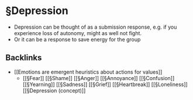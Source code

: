 # §Depression
* Depression can be thought of as a submission response, e.g. if you experience loss of autonomy, might as well not fight.
* Or it can be a response to save energy for the group

## Backlinks
* [[Emotions are emergent heuristics about actions for values]]
	* [[§Fear]]
[[§Shame]]
[[§Anger]]
[[§Annoyance]]
[[§Confusion]]
[[§Yearning]]
[[§Sadness]]
[[§Grief]]
[[§Heartbreak]]
[[§Loneliness]]
[[§Depression (concept)]]

<!-- #p1 -->

<!-- {BearID:25520F57-EE2F-4671-9742-92E5623DF46E-13250-0000266FF2B255AF} -->
